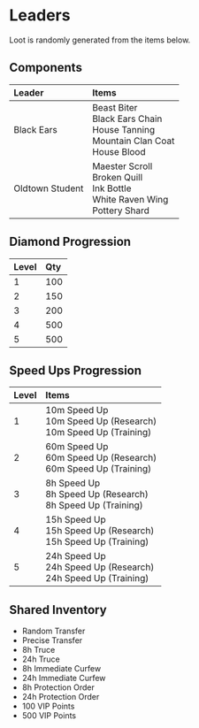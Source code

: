 <!-- TITLE: Expeditions -->

# Leaders
Loot is randomly generated from the items below.

## Components

Leader | Items
:--- | :---
Black Ears | Beast Biter<br>Black Ears Chain<br>House Tanning<br>Mountain Clan Coat<br>House Blood
Oldtown Student | Maester Scroll<br>Broken Quill<br>Ink Bottle<br>White Raven Wing<br>Pottery Shard

## Diamond Progression

Level | Qty
:--- | :---
1 | 100
2 | 150
3 | 200
4 | 500
5 | 500

## Speed Ups Progression

Level | Items
:--- | :---
1 | 10m Speed Up<br>10m Speed Up (Research)<br>10m Speed Up (Training)
2 | 60m Speed Up<br>60m Speed Up (Research)<br>60m Speed Up (Training)
3 | 8h Speed Up<br>8h Speed Up (Research)<br>8h Speed Up (Training)
4 | 15h Speed Up<br>15h Speed Up (Research)<br>15h Speed Up (Training)
5 | 24h Speed Up<br>24h Speed Up (Research)<br>24h Speed Up (Training)

## Shared Inventory

* Random Transfer
* Precise Transfer
* 8h Truce
* 24h Truce
* 8h Immediate Curfew
* 24h Immediate Curfew
* 8h Protection Order
* 24h Protection Order
* 100 VIP Points
* 500 VIP Points


